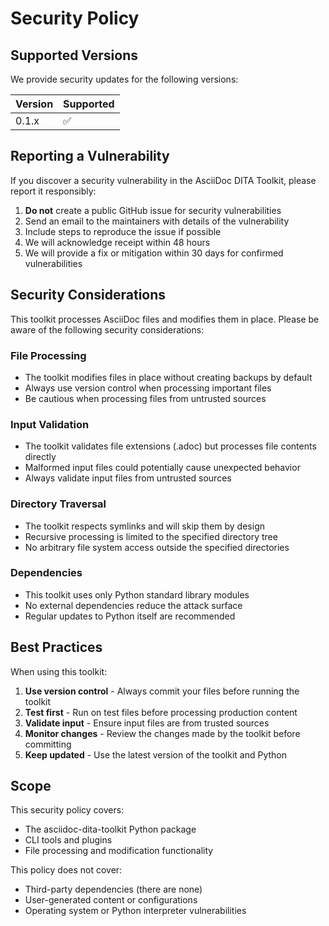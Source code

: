 # Security Policy

## Supported Versions

We provide security updates for the following versions:

| Version | Supported          |
| ------- | ------------------ |
| 0.1.x   | :white_check_mark: |

## Reporting a Vulnerability

If you discover a security vulnerability in the AsciiDoc DITA Toolkit, please report it responsibly:

1. **Do not** create a public GitHub issue for security vulnerabilities
2. Send an email to the maintainers with details of the vulnerability
3. Include steps to reproduce the issue if possible
4. We will acknowledge receipt within 48 hours
5. We will provide a fix or mitigation within 30 days for confirmed vulnerabilities

## Security Considerations

This toolkit processes AsciiDoc files and modifies them in place. Please be aware of the following security considerations:

### File Processing
- The toolkit modifies files in place without creating backups by default
- Always use version control when processing important files
- Be cautious when processing files from untrusted sources

### Input Validation
- The toolkit validates file extensions (.adoc) but processes file contents directly
- Malformed input files could potentially cause unexpected behavior
- Always validate input files from untrusted sources

### Directory Traversal
- The toolkit respects symlinks and will skip them by design
- Recursive processing is limited to the specified directory tree
- No arbitrary file system access outside the specified directories

### Dependencies
- This toolkit uses only Python standard library modules
- No external dependencies reduce the attack surface
- Regular updates to Python itself are recommended

## Best Practices

When using this toolkit:

1. **Use version control** - Always commit your files before running the toolkit
2. **Test first** - Run on test files before processing production content
3. **Validate input** - Ensure input files are from trusted sources
4. **Monitor changes** - Review the changes made by the toolkit before committing
5. **Keep updated** - Use the latest version of the toolkit and Python

## Scope

This security policy covers:
- The asciidoc-dita-toolkit Python package
- CLI tools and plugins
- File processing and modification functionality

This policy does not cover:
- Third-party dependencies (there are none)
- User-generated content or configurations
- Operating system or Python interpreter vulnerabilities
